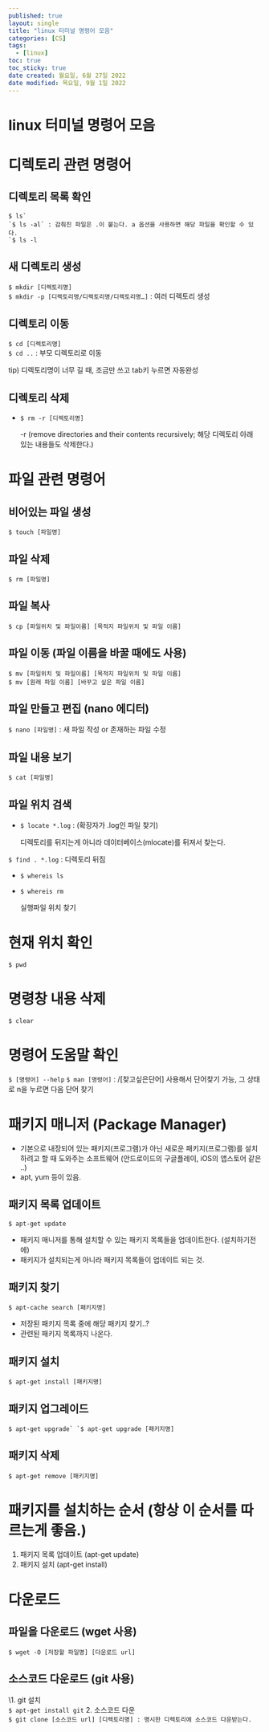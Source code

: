 ```yaml
---
published: true
layout: single
title: "linux 터미널 명령어 모음"
categories: [CS]
tags:
  - [linux]
toc: true
toc_sticky: true
date created: 월요일, 6월 27일 2022
date modified: 목요일, 9월 1일 2022
---
```


# linux 터미널 명령어 모음

# 디렉토리 관련 명령어

## 디렉토리 목록 확인
```
$ ls`
`$ ls -al` : 감춰진 파일은 .이 붙는다. a 옵션을 사용하면 해당 파일을 확인할 수 있다.
`$ ls -l
```

## 새 디렉토리 생성
`$ mkdir [디렉토리명]`  
`$ mkdir -p [디렉토리명/디렉토리명/디렉토리명…]` : 여러 디렉토리 생성

## 디렉토리 이동
`$ cd [디렉토리명]`  
`$ cd ..` : 부모 디렉토리로 이동

tip) 디렉토리명이 너무 길 때, 조금만 쓰고 tab키 누르면 자동완성

## 디렉토리 삭제
- `$ rm -r [디렉토리명]`

    -r (remove directories and their contents recursively; 해당 디렉토리 아래 있는 내용들도 삭제한다.)

# 파일 관련 명령어

## 비어있는 파일 생성
```
$ touch [파일명]
```

## 파일 삭제
```
$ rm [파일명]
```

## 파일 복사
```
$ cp [파일위치 및 파일이름] [목적지 파일위치 및 파일 이름]
```

## 파일 이동 (파일 이름을 바꿀 때에도 사용)
```
$ mv [파일위치 및 파일이름] [목적지 파일위치 및 파일 이름]
$ mv [원래 파일 이름] [바꾸고 싶은 파일 이름]
```

## 파일 만들고 편집 (nano 에디터)
`$ nano [파일명]` : 새 파일 작성 or 존재하는 파일 수정

## 파일 내용 보기
```
$ cat [파일명]
```

## 파일 위치 검색
- `$ locate *.log` : (확장자가 .log인 파일 찾기)

    디렉토리를 뒤지는게 아니라 데이터베이스(mlocate)를 뒤져서 찾는다.

`$ find . *.log` : 디렉토리 뒤짐

- `$ whereis ls`

- `$ whereis rm`

    실행파일 위치 찾기

# 현재 위치 확인
```
$ pwd
```

# 명령창 내용 삭제
```
$ clear
```

# 명령어 도움말 확인
`$ [명령어] --help` `$ man [명령어]` : /[찾고싶은단어] 사용해서 단어찾기 가능, 그 상태로 n을 누르면 다음 단어 찾기

# 패키지 매니저 (Package Manager)
- 기본으로 내장되어 있는 패키지(프로그램)가 아닌 새로운 패키지(프로그램)를 설치하려고 할 때 도와주는 소프트웨어 (안드로이드의 구글플레이, iOS의 앱스토어 같은 ..)
- apt, yum 등이 있음.

## 패키지 목록 업데이트
```
$ apt-get update
```

- 패키지 매니저를 통해 설치할 수 있는 패키지 목록들을 업데이트한다. (설치하기전에)
- 패키지가 설치되는게 아니라 패키지 목록들이 업데이트 되는 것.

## 패키지 찾기
```
$ apt-cache search [패키지명]
```

- 저장된 패키지 목록 중에 해당 패키지 찾기..?
- 관련된 패키지 목록까지 나온다.

## 패키지 설치
```
$ apt-get install [패키지명]
```

## 패키지 업그레이드
```
$ apt-get upgrade` `$ apt-get upgrade [패키지명]
```

## 패키지 삭제
```
$ apt-get remove [패키지명]
```

# 패키지를 설치하는 순서 (항상 이 순서를 따르는게 좋음.)
1. 패키지 목록 업데이트 (apt-get update)
2. 패키지 설치 (apt-get install)

# 다운로드

## 파일을 다운로드 (wget 사용)
```
$ wget -O [저장할 파일명] [다운로드 url]
```

## 소스코드 다운로드 (git 사용)
\1. git 설치  
`$ apt-get install git` 2. 소스코드 다운  
`$ git clone [소스코드 url] [디렉토리명] : 명시한 디렉토리에 소스코드 다운받는다.`
